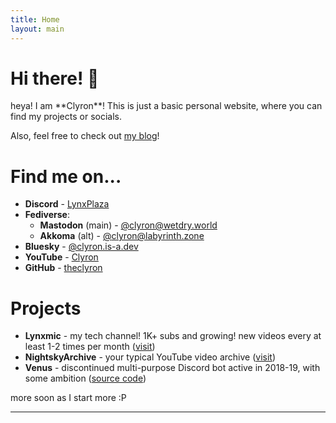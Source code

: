 ```yaml
---
title: Home
layout: main
---
```

<h1 id="greeting"><noscript>Hi there! 👋</noscript></h1>
heya! I am **Clyron**! This is just a basic personal website, where you can find my projects or socials.

Also, feel free to check out [my blog][7]!

# Find me on...
* **Discord** - [LynxPlaza][1]
* **Fediverse**:
   * **Mastodon** (main) - <a rel="me" href="https://wetdry.world/@clyron">@clyron@wetdry.world</a>
   * **Akkoma** (alt) - [@clyron@labyrinth.zone][8]
* **Bluesky** - [@clyron.is-a.dev][9]
* **YouTube** - [Clyron][2]
* **GitHub** - [theclyron][5]

# Projects
* **Lynxmic** - my tech channel! 1K+ subs and growing! new videos every at least 1-2 times per month ([visit][3])
* **NightskyArchive** - your typical YouTube video archive ([visit][4])
* **Venus** - discontinued multi-purpose Discord bot active in 2018-19, with some ambition ([source code][6])

more soon as I start more :P

---

[1]: https://discord.gg/wDxDKJU2sj
[2]: https://youtube.com/@Clyron
[3]: https://youtube.com/@Lynxmic
[4]: https://youtube.com/@NightskyArchive
[5]: https://github.com/theclyron
[6]: https://github.com/theclyron/Venus
[7]: /blog/
[8]: https://labyrinth.zone/clyron
[9]: https://bsky.app/profile/clyron.is-a.dev